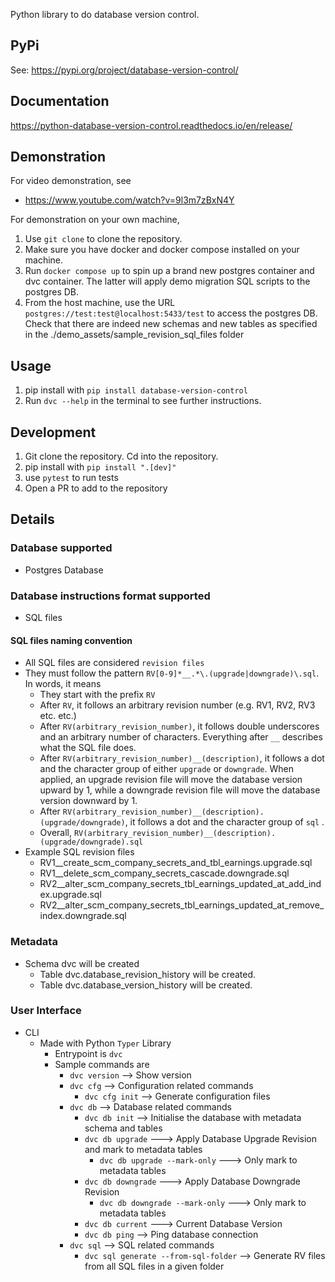 Python library to do database version control.

## PyPi

See: https://pypi.org/project/database-version-control/

## Documentation

https://python-database-version-control.readthedocs.io/en/release/

## Demonstration

For video demonstration, see
- https://www.youtube.com/watch?v=9l3m7zBxN4Y

For demonstration on your own machine, 
1. Use `git clone` to clone the repository.
2. Make sure you have docker and docker compose installed on your machine.
3. Run `docker compose up` to spin up a brand new postgres container and dvc container. The latter will apply demo migration SQL scripts to the postgres DB.
4. From the host machine, use the URL `postgres://test:test@localhost:5433/test` to access the postgres DB. Check that there are indeed new schemas and new tables as specified in the ./demo_assets/sample_revision_sql_files folder


## Usage

1. pip install with `pip install database-version-control`
2. Run `dvc --help` in the terminal to see further instructions.


## Development

1. Git clone the repository. Cd into the repository.
2. pip install with `pip install ".[dev]"`
3. use `pytest` to run tests
4. Open a PR to add to the repository

## Details
### Database supported
- Postgres Database


### Database instructions format supported

- SQL files 


#### SQL files naming convention

- All SQL files are considered `revision files`
- They must follow the pattern `RV[0-9]*__.*\.(upgrade|downgrade)\.sql`. In words, it means
  - They start with the prefix `RV`
  - After `RV`, it follows an arbitrary revision number (e.g. RV1, RV2, RV3 etc. etc.)
  - After `RV(arbitrary_revision_number)`, it follows double underscores and an arbitrary number of characters. Everything after `__` describes what the SQL file does.
  - After `RV(arbitrary_revision_number)__(description)`, it follows a dot and the character group of either `upgrade` or `downgrade`. When applied, an upgrade revision file will move the database version upward by 1, while a downgrade revision file will move the database version downward by 1.
  - After `RV(arbitrary_revision_number)__(description).(upgrade/downgrade)`, it follows a dot and the character group of `sql` .
  - Overall, `RV(arbitrary_revision_number)__(description).(upgrade/downgrade).sql`
- Example SQL revision files
  - RV1__create_scm_company_secrets_and_tbl_earnings.upgrade.sql
  - RV1__delete_scm_company_secrets_cascade.downgrade.sql
  - RV2__alter_scm_company_secrets_tbl_earnings_updated_at_add_index.upgrade.sql
  - RV2__alter_scm_company_secrets_tbl_earnings_updated_at_remove_index.downgrade.sql

### Metadata 

- Schema dvc will be created
  - Table dvc.database_revision_history will be created.
  - Table dvc.database_version_history will be created.
  
### User Interface

- CLI
  - Made with Python `Typer` Library
    - Entrypoint is `dvc`
    - Sample commands are
      - `dvc version` --> Show version
      - `dvc cfg` --> Configuration related commands
        - `dvc cfg init` --> Generate configuration files
      - `dvc db` --> Database related commands
        - `dvc db init` --> Initialise the database with metadata schema and tables
        - `dvc db upgrade` ---> Apply Database Upgrade Revision and mark to metadata tables
          - `dvc db upgrade --mark-only` ---> Only mark to metadata tables 
        - `dvc db downgrade` ---> Apply Database Downgrade Revision
          - `dvc db downgrade --mark-only` ---> Only mark to metadata tables 
        - `dvc db current` ---> Current Database Version
        - `dvc db ping` --> Ping database connection
      - `dvc sql` --> SQL related commands
        - `dvc sql generate --from-sql-folder` --> Generate RV files from all SQL files in a given folder
